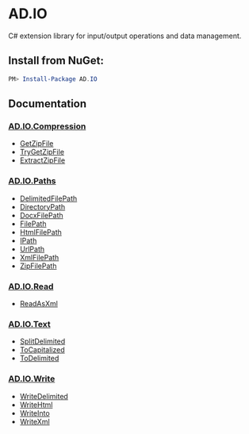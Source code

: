 # AD.IO

C# extension library for input/output operations and data management.

## Install from NuGet:

```Powershell 
PM> Install-Package AD.IO
```

## Documentation

### [AD.IO.Compression](https://github.com/austindrenski/AD.IO/wiki/AD.IO.Compression)

* [GetZipFile](https://github.com/austindrenski/AD.IO/wiki/AD.IO.Compression#GetZipFile)
* [TryGetZipFile](https://github.com/austindrenski/AD.IO/wiki/AD.IO.Compression#TryGetZipFile)
* [ExtractZipFile](https://github.com/austindrenski/AD.IO/wiki/AD.IO.Compression#ExtractZipFile)

### [AD.IO.Paths](https://github.com/austindrenski/AD.IO/wiki/AD.IO.Paths)

* [DelimitedFilePath](https://github.com/austindrenski/AD.IO/wiki/AD.IO.Paths#DelimitedFilePath)
* [DirectoryPath](https://github.com/austindrenski/AD.IO/wiki/AD.IO.Paths#DirectoryPath)
* [DocxFilePath](https://github.com/austindrenski/AD.IO/wiki/AD.IO.Paths#DocxFilePath)
* [FilePath](https://github.com/austindrenski/AD.IO/wiki/AD.IO.Paths#FilePath)
* [HtmlFilePath](https://github.com/austindrenski/AD.IO/wiki/AD.IO.Paths#HtmlFilePath)
* [IPath](https://github.com/austindrenski/AD.IO/wiki/AD.IO.Paths#IPath)
* [UrlPath](https://github.com/austindrenski/AD.IO/wiki/AD.IO.Paths#UrlPath)
* [XmlFilePath](https://github.com/austindrenski/AD.IO/wiki/AD.IO.Paths#XmlFilePath)
* [ZipFilePath](https://github.com/austindrenski/AD.IO/wiki/AD.IO.Paths#ZipFilePath)

### [AD.IO.Read](https://github.com/austindrenski/AD.IO/wiki/AD.IO.Read)

* [ReadAsXml](https://github.com/austindrenski/AD.IO/wiki/AD.IO.Read#ReadAsXml)

### [AD.IO.Text](https://github.com/austindrenski/AD.IO/wiki/AD.IO.Text)

* [SplitDelimited](https://github.com/austindrenski/AD.IO/wiki/AD.IO.Text#SplitDelimited)
* [ToCapitalized](https://github.com/austindrenski/AD.IO/wiki/AD.IO.Text#ToCapitalized)
* [ToDelimited](https://github.com/austindrenski/AD.IO/wiki/AD.IO.Text#ToDelimited)

### [AD.IO.Write](https://github.com/austindrenski/AD.IO/wiki/AD.IO.Write)

* [WriteDelimited](https://github.com/austindrenski/AD.IO/wiki/AD.IO.Write#WriteDelimited)
* [WriteHtml](https://github.com/austindrenski/AD.IO/wiki/AD.IO.Write#WriteHtml)
* [WriteInto](https://github.com/austindrenski/AD.IO/wiki/AD.IO.Write#WriteInto)
* [WriteXml](https://github.com/austindrenski/AD.IO/wiki/AD.IO.Write#WriteXml)
